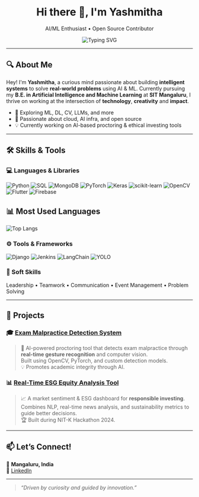 <h1 align="center">Hi there 👋, I'm Yashmitha </h1>
<p align="center">
   AI/ML Enthusiast • Open Source Contributor 
</p>
<p align="center">
  <img src="https://readme-typing-svg.demolab.com/?lines=Aspiring+AI+Engineer;Real-world+Problem+Solver&center=true&width=500&height=30&pause=1000" alt="Typing SVG" />
</p>

---

## 🔍 About Me

Hey! I'm **Yashmitha**, a curious mind passionate about building **intelligent systems** to solve **real-world problems** using AI & ML. Currently pursuing my **B.E. in Artificial Intelligence and Machine Learning** at **SIT Mangaluru**, I thrive on working at the intersection of **technology**, **creativity** and **impact**.

- 🧠 Exploring ML, DL, CV, LLMs, and more
- 🚀 Passionate about cloud, AI infra, and open source
- 💡 Currently working on AI-based proctoring & ethical investing tools

---

## 🛠️ Skills & Tools

### 💻 Languages & Libraries
![Python](https://img.shields.io/badge/Python-3776AB?style=flat&logo=python&logoColor=white)
![SQL](https://img.shields.io/badge/SQL-316192?style=flat&logo=sqlite&logoColor=white)
![MongoDB](https://img.shields.io/badge/MongoDB-4EA94B?style=flat&logo=mongodb&logoColor=white)
![PyTorch](https://img.shields.io/badge/PyTorch-EE4C2C?style=flat&logo=pytorch&logoColor=white)
![Keras](https://img.shields.io/badge/Keras-D00000?style=flat&logo=keras&logoColor=white)
![scikit-learn](https://img.shields.io/badge/scikit--learn-F7931E?style=flat&logo=scikitlearn&logoColor=white)
![OpenCV](https://img.shields.io/badge/OpenCV-5C3EE8?style=flat&logo=opencv&logoColor=white)
![Flutter](https://img.shields.io/badge/Flutter-02569B?style=flat&logo=flutter&logoColor=white)
![Firebase](https://img.shields.io/badge/Firebase-FFCA28?style=flat&logo=firebase&logoColor=white)


## 📊 Most Used Languages

![Top Langs](https://github-readme-stats.vercel.app/api/top-langs/?username=Yashmitha22&layout=compact&theme=default)


### ⚙️ Tools & Frameworks
![Django](https://img.shields.io/badge/Django-092E20?style=flat&logo=django&logoColor=white)
![Jenkins](https://img.shields.io/badge/Jenkins-D24939?style=flat&logo=jenkins&logoColor=white)
![LangChain](https://img.shields.io/badge/LangChain-000000?style=flat)
![YOLO](https://img.shields.io/badge/YOLO-CB1D1D?style=flat)

### 🧠 Soft Skills
Leadership • Teamwork • Communication • Event Management • Problem Solving

---



## 🚀 Projects

### 🎓 [Exam Malpractice Detection System](https://github.com/Yashmitha22/exam_malpractice)
> 🤖 AI-powered proctoring tool that detects exam malpractice through **real-time gesture recognition** and computer vision.  
> Built using OpenCV, PyTorch, and custom detection models.  
> 💡 Promotes academic integrity through AI.

### 📊 [Real-Time ESG Equity Analysis Tool](https://github.com/nitkhackathon2024-5/SIT-Levine)
> 📈 A market sentiment & ESG dashboard for **responsible investing**.  
> Combines NLP, real-time news analysis, and sustainability metrics to guide better decisions.  
> 🏆 Built during NIT-K Hackathon 2024.
>

---
## 📫 Let’s Connect!

📍 **Mangaluru, India**   
🔗 [LinkedIn](https://www.linkedin.com/in/yashmitha-vagman/)  

---



> _“Driven by curiosity and guided by innovation.”_
